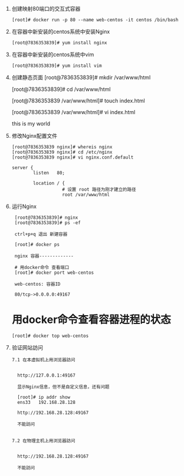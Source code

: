 
1. 创建映射80端口的交互式容器

       [root]# docker run -p 80 --name web-centos -it centos /bin/bash
        
      
2. 在容器中新安装的centos系统中安装Nginx

       [root@7836353839]# yum install nginx 
       
3. 在容器中新安装的centos系统中vim

       [root@7836353839]# yum install vim
       
 4. 创建静态页面
      [root@7836353839]# mkdir /var/www/html
 
      [root@7836353839]# cd /var/www/html
 
      [root@7836353839 /var/www/html]# touch index.html
      
      [root@7836353839 /var/www/html]# vi index.html
      
       <html>
         <head>
            <title> our web</title>
         </head>
         <body>
             this is my world
         </body>
      </html>
  
 5. 修改Nginx配置文件
       
        [root@7836353839 nginx]# whereis nginx
        [root@7836353839 nginx]# cd /etc/nginx
        [root@7836353839 nginx]# vi nginx.conf.default
       
        server {
                listen   80;
                
                location / { 
                           # 设置 root 路径为刚才建立的路径
                           root /var/www/html
 
 6. 运行Nginx
 
         [root@7836353839]# nginx
         [root@7836353839]# ps -ef
         
         ctrl+p+q 退出 新建容器
         
         [root]# docker ps
         
         nginx 容器-------------
         
         # 用docker命令 查看端口
         [root]# docker port web-centos  
         
         web-centos: 容器ID
         
         80/tcp->0.0.0.0:49167
 
       # 用docker命令查看容器进程的状态
        [root]# docker top web-centos
 
 7. 验证网站訪问
       
        7.1 在本虚拟机上用浏览器訪问
        
          
          http://127.0.0.1:49167
          
          显示Nginx信息，但不是自定义信息，还有问题
          
          [root]# ip addr show
          ens33   192.168.28.128
          
          http://192.168.28.128:49167
          
          不能訪问
  

        7.2 在物理主机上用浏览器訪问
        
          
          http://192.168.28.128:49167
          
          不能訪问
          
